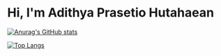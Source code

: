 # Hi, I'm Adithya Prasetio Hutahaean

[![Anurag's GitHub stats](https://github-readme-stats.vercel.app/api?username=hikaruyo&show_icons=true&theme=radical)](https://github.com/hikaruyo/github-readme-stats&show_icons=true&theme=radical)

[![Top Langs](https://github-readme-stats.vercel.app/api/top-langs/?username=hikaruyo)](https://github.com/hikaruyo/github-readme-stats)
